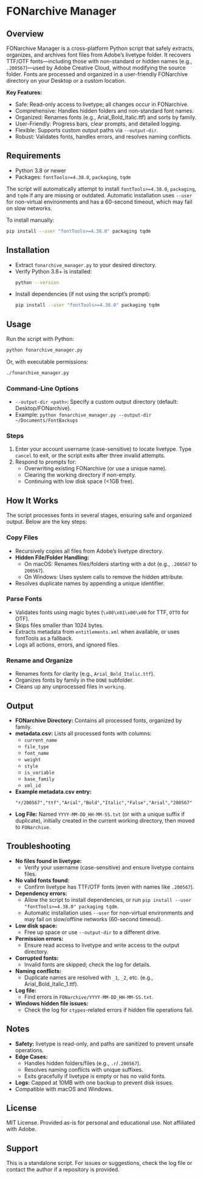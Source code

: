 # FONarchive Manager

## Overview
FONarchive Manager is a cross-platform Python script that safely extracts, organizes, and archives font files from Adobe’s livetype folder. It recovers TTF/OTF fonts—including those with non-standard or hidden names (e.g., `.200567`)—used by Adobe Creative Cloud, without modifying the source folder. Fonts are processed and organized in a user-friendly FONarchive directory on your Desktop or a custom location.

**Key Features:**
- Safe: Read-only access to livetype; all changes occur in FONarchive.
- Comprehensive: Handles hidden folders and non-standard font names.
- Organized: Renames fonts (e.g., Arial_Bold_Italic.ttf) and sorts by family.
- User-Friendly: Progress bars, clear prompts, and detailed logging.
- Flexible: Supports custom output paths via `--output-dir`.
- Robust: Validates fonts, handles errors, and resolves naming conflicts.

## Requirements
- Python 3.8 or newer
- Packages: `fontTools>=4.38.0`, `packaging`, `tqdm`

The script will automatically attempt to install `fontTools>=4.38.0`, `packaging`, and `tqdm` if any are missing or outdated. Automatic installation uses `--user` for non-virtual environments and has a 60-second timeout, which may fail on slow networks.

To install manually:
```bash
pip install --user "fontTools>=4.38.0" packaging tqdm
```

## Installation
- Extract `fonarchive_manager.py` to your desired directory.
- Verify Python 3.8+ is installed:
  ```bash
  python --version
  ```
- Install dependencies (if not using the script’s prompt):
  ```bash
  pip install --user "fontTools>=4.38.0" packaging tqdm
  ```

## Usage

Run the script with Python:
```bash
python fonarchive_manager.py
```
Or, with executable permissions:
```bash
./fonarchive_manager.py
```

### Command-Line Options
- `--output-dir <path>`: Specify a custom output directory (default: Desktop/FONarchive).
- Example: `python fonarchive_manager.py --output-dir ~/Documents/FontBackups`

### Steps
1. Enter your account username (case-sensitive) to locate livetype. Type `cancel` to exit, or the script exits after three invalid attempts.
2. Respond to prompts for:
   - Overwriting existing FONarchive (or use a unique name).
   - Clearing the working directory if non-empty.
   - Continuing with low disk space (<1GB free).

## How It Works

The script processes fonts in several stages, ensuring safe and organized output. Below are the key steps:

### Copy Files
- Recursively copies all files from Adobe’s livetype directory.
- **Hidden File/Folder Handling:**
  - On macOS: Renames files/folders starting with a dot (e.g., `.200567` to `200567`).
  - On Windows: Uses system calls to remove the hidden attribute.
- Resolves duplicate names by appending a unique identifier.

### Parse Fonts
- Validates fonts using magic bytes (`\x00\x01\x00\x00` for TTF, `OTTO` for OTF).
- Skips files smaller than 1024 bytes.
- Extracts metadata from `entitlements.xml` when available, or uses fontTools as a fallback.
- Logs all actions, errors, and ignored files.

### Rename and Organize
- Renames fonts for clarity (e.g., `Arial_Bold_Italic.ttf`).
- Organizes fonts by family in the `DONE` subfolder.
- Cleans up any unprocessed files in `working`.

## Output
- **FONarchive Directory:** Contains all processed fonts, organized by family.
- **metadata.csv:** Lists all processed fonts with columns:
  - `current_name`
  - `file_type`
  - `font_name`
  - `weight`
  - `style`
  - `is_variable`
  - `base_family`
  - `xml_id`
- **Example metadata.csv entry:**
  ```plaintext
  "r/200567","ttf","Arial","Bold","Italic","False","Arial","200567"
  ```
- **Log File:** Named `YYYY-MM-DD_HH-MM-SS.txt` (or with a unique suffix if duplicate), initially created in the current working directory, then moved to `FONarchive`.

## Troubleshooting
- **No files found in livetype:**
  - Verify your username (case-sensitive) and ensure livetype contains files.
- **No valid fonts found:**
  - Confirm livetype has TTF/OTF fonts (even with names like `.200567`).
- **Dependency errors:**
  - Allow the script to install dependencies, or run `pip install --user "fontTools>=4.38.0" packaging tqdm`.
  - Automatic installation uses `--user` for non-virtual environments and may fail on slow/offline networks (60-second timeout).
- **Low disk space:**
  - Free up space or use `--output-dir` to a different drive.
- **Permission errors:**
  - Ensure read access to livetype and write access to the output directory.
- **Corrupted fonts:**
  - Invalid fonts are skipped; check the log for details.
- **Naming conflicts:**
  - Duplicate names are resolved with `_1`, `_2`, etc. (e.g., Arial_Bold_Italic_1.ttf).
- **Log file:**
  - Find errors in `FONarchive/YYYY-MM-DD_HH-MM-SS.txt`.
- **Windows hidden file issues:**
  - Check the log for `ctypes`-related errors if hidden file operations fail.

## Notes
- **Safety:** livetype is read-only, and paths are sanitized to prevent unsafe operations.
- **Edge Cases:**
  - Handles hidden folders/files (e.g., `.r`/`.200567`).
  - Resolves naming conflicts with unique suffixes.
  - Exits gracefully if livetype is empty or has no valid fonts.
- **Logs:** Capped at 10MB with one backup to prevent disk issues.
- Compatible with macOS and Windows.

## License
MIT License. Provided as-is for personal and educational use. Not affiliated with Adobe.

## Support
This is a standalone script. For issues or suggestions, check the log file or contact the author if a repository is provided.
